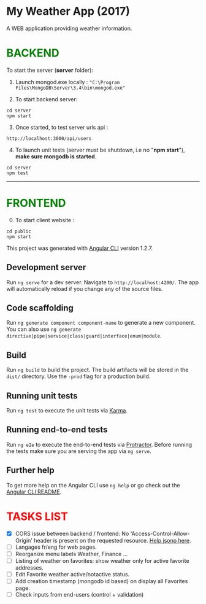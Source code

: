 # My Weather App (2017)

A WEB application providing weather information.


# <span style="color:green">BACKEND</span>

To start the server (<b>server</b> folder):

1. Launch mongod.exe locally :
`
"C:\Program Files\MongoDB\Server\3.4\bin\mongod.exe"
`

2. To start backend server:
```
cd server
npm start
```

3. Once started, to test server urls api :
```
http://localhost:3000/api/users
```

4. To launch unit tests (server must be shutdown, i.e no "<b>npm start</b>"), <b>make sure mongodb is started</b>.
```
cd server
npm test
```

---------------------------------------------------------------


# <span style="color:green">FRONTEND</span>

0. To start client website :
```
cd public
npm start
```

This project was generated with [Angular CLI](https://github.com/angular/angular-cli) version 1.2.7.

## Development server

Run `ng serve` for a dev server. Navigate to `http://localhost:4200/`. The app will automatically reload if you change any of the source files.

## Code scaffolding

Run `ng generate component component-name` to generate a new component. You can also use `ng generate directive|pipe|service|class|guard|interface|enum|module`.

## Build

Run `ng build` to build the project. The build artifacts will be stored in the `dist/` directory. Use the `-prod` flag for a production build.

## Running unit tests

Run `ng test` to execute the unit tests via [Karma](https://karma-runner.github.io).

## Running end-to-end tests

Run `ng e2e` to execute the end-to-end tests via [Protractor](http://www.protractortest.org/).
Before running the tests make sure you are serving the app via `ng serve`.

## Further help

To get more help on the Angular CLI use `ng help` or go check out the [Angular CLI README](https://github.com/angular/angular-cli/blob/master/README.md).

# <span style="color:red">TASKS LIST</span>

- [x] CORS issue between backend / frontend:  No 'Access-Control-Allow-Origin' header is present on the requested resource. 
 [Help jsonp here](https://codecraft.tv/courses/angular/http/jsonp-with-observables/).
- [ ] Langages fr/eng for web pages.
- [ ] Reorganize menu labels Weather, Finance ...
- [ ] Listing of weather on favorites: show weather only for active favorite addresses.
- [ ] Edit Favorite weather active/notactive status.
- [ ] Add creation timestamp (mongodb id based) on display all Favorites page.
- [ ] Check inputs from end-users (control + validation)